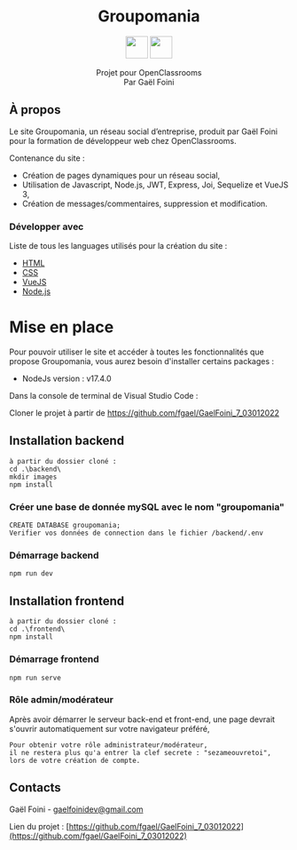 <div align="center">

# Groupomania

<img src="http://forthebadge.com/images/badges/built-with-love.svg" height="40px" /> <img src="https://forthebadge.com/images/badges/powered-by-coders-sweat.svg"  height="40px" />

</div>

<p align="center">
Projet pour OpenClassrooms
<br/>
Par Gaël Foini
<br/>
</p>

## À propos

Le site Groupomania, un réseau social d’entreprise, produit par Gaël Foini pour la formation de développeur web chez OpenClassrooms.

Contenance du site :

- Création de pages dynamiques pour un réseau social,
- Utilisation de Javascript, Node.js, JWT, Express, Joi, Sequelize et VueJS 3,
- Création de messages/commentaires, suppression et modification.

### Développer avec

Liste de tous les languages utilisés pour la création du site :

- [HTML](https://developer.mozilla.org/fr/docs/Web/HTML)
- [CSS](https://developer.mozilla.org/fr/docs/Web/CSS)
- [VueJS](https://v3.vuejs.org/guide/introduction.html)
- [Node.js](https://nodejs.org/en/)

# Mise en place

Pour pouvoir utiliser le site et accéder à toutes les fonctionnalités que propose Groupomania, vous aurez besoin d'installer certains packages :

- NodeJs version : v17.4.0

Dans la console de terminal de Visual Studio Code :

Cloner le projet à partir de https://github.com/fgael/GaelFoini_7_03012022

## Installation backend

```
à partir du dossier cloné :
cd .\backend\
mkdir images
npm install
```

### Créer une base de donnée mySQL avec le nom "groupomania"

```
CREATE DATABASE groupomania;
Verifier vos données de connection dans le fichier /backend/.env
```

### Démarrage backend

```
npm run dev
```

## Installation frontend

```
à partir du dossier cloné :
cd .\frontend\
npm install
```

### Démarrage frontend

```
npm run serve
```

### Rôle admin/modérateur

Après avoir démarrer le serveur back-end et front-end,
une page devrait s'ouvrir automatiquement sur votre navigateur préféré,

```
Pour obtenir votre rôle administrateur/modérateur,
il ne restera plus qu'a entrer la clef secrete : "sezameouvretoi",
lors de votre création de compte.
```

## Contacts

Gaël Foini - gaelfoinidev@gmail.com

Lien du projet : [https://github.com/fgael/GaelFoini_7_03012022](https://github.com/fgael/GaelFoini_7_03012022)
